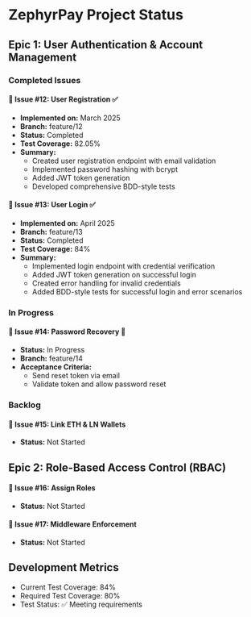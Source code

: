 # ZephyrPay Project Status

## Epic 1: User Authentication & Account Management

### Completed Issues

#### 📌 Issue #12: User Registration ✅
- **Implemented on:** March 2025
- **Branch:** feature/12
- **Status:** Completed
- **Test Coverage:** 82.05%
- **Summary:**
  - Created user registration endpoint with email validation
  - Implemented password hashing with bcrypt
  - Added JWT token generation
  - Developed comprehensive BDD-style tests

#### 📌 Issue #13: User Login ✅
- **Implemented on:** April 2025
- **Branch:** feature/13
- **Status:** Completed
- **Test Coverage:** 84%
- **Summary:**
  - Implemented login endpoint with credential verification
  - Added JWT token generation on successful login
  - Created error handling for invalid credentials
  - Added BDD-style tests for successful login and error scenarios

### In Progress

#### 📌 Issue #14: Password Recovery 🔄
- **Status:** In Progress
- **Branch:** feature/14
- **Acceptance Criteria:**
  - Send reset token via email
  - Validate token and allow password reset

### Backlog

#### 📌 Issue #15: Link ETH & LN Wallets
- **Status:** Not Started

## Epic 2: Role-Based Access Control (RBAC)

#### 📌 Issue #16: Assign Roles
- **Status:** Not Started

#### 📌 Issue #17: Middleware Enforcement
- **Status:** Not Started

## Development Metrics

- Current Test Coverage: 84%
- Required Test Coverage: 80%
- Test Status: ✅ Meeting requirements
